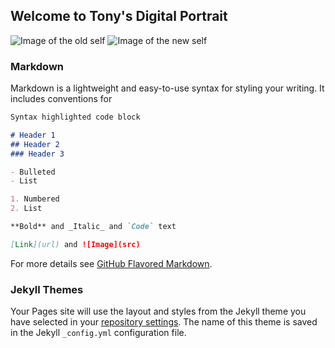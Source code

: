 ## Welcome to Tony's Digital Portrait


![Image of the old self](https://t-wu/DigitalPortrait/blob/master/MosaicOld.png)
![Image of the new self](https://t-wu/DigitalPortrait/blob/master/MosaicNew.png)

### Markdown

Markdown is a lightweight and easy-to-use syntax for styling your writing. It includes conventions for

```markdown
Syntax highlighted code block

# Header 1
## Header 2
### Header 3

- Bulleted
- List

1. Numbered
2. List

**Bold** and _Italic_ and `Code` text

[Link](url) and ![Image](src)
```

For more details see [GitHub Flavored Markdown](https://guides.github.com/features/mastering-markdown/).

### Jekyll Themes

Your Pages site will use the layout and styles from the Jekyll theme you have selected in your [repository settings](https://github.com/t-wu/DigitalPortrait/settings). The name of this theme is saved in the Jekyll `_config.yml` configuration file.
